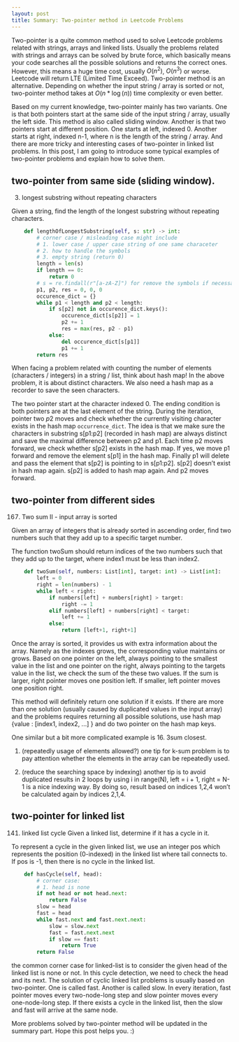 ```yaml
---
layout: post
title: Summary: Two-pointer method in Leetcode Problems
---
```


Two-pointer is a quite common method used to solve Leetcode problems related with strings, arrays and linked lists. Usually the problems related with strings and arrays can be solved by brute force, which basically means your code searches all the possible solutions and returns the correct ones. However, this means a huge time cost, usually $O(n^2)$, $O(n^3)$ or worse. Leetcode will return LTE (Limited Time Exceed). Two-pointer method is an alternative. Depending on whether the input string / array is sorted or not, two-pointer method takes at $O(n*\log(n))$ time complexity or even better.

Based on my current knowledge, two-pointer mainly has two variants. One is that both pointers start at the same side of the input string / array, usually the left side. This method is also called sliding window. Another is that two pointers start at different position. One starts at left, indexed 0. Another starts at right, indexed n-1, where n is the length of the string / array. And there are more tricky and interesting cases of two-pointer in linked list problems. In this post, I am going to introduce some typical examples of two-pointer problems and explain how to solve them.

## two-pointer from same side (sliding window).
3. longest substring without repeating characters

Given a string, find the length of the longest substring without repeating characters.

```python
    def lengthOfLongestSubstring(self, s: str) -> int:
        # corner case / misleading case might include 
        # 1. lower case / upper case string of one same characeter
        # 2. how to handle the symbols
        # 3. empty string (return 0)
        length = len(s)
        if length == 0:
            return 0
        # s = re.findall(r"[a-zA-Z]") for remove the symbols if necessary
        p1, p2, res = 0, 0, 0
        occurence_dict = {}
        while p1 < length and p2 < length:
            if s[p2] not in occurence_dict.keys():
                occurence_dict[s[p2]] = 1
                p2 += 1
                res = max(res, p2 - p1)
            else:
                del occurence_dict[s[p1]]
                p1 += 1
        return res
```        

When facing a problem related with counting the number of elements (characters / integers) in a string / list, think about hash map! In the above problem, it is about distinct characters. We also need a hash map as a recorder to save the seen characters. 

The two pointer start at the character indexed 0. The ending condition is both pointers are at the last element of the string. During the iteration, pointer two $p2$ moves and check whether the currently visiting character exists in the hash map `occurrence_dict`. The idea is that we make sure the characters in substring s[p1:p2] (recorded in hash map) are always distinct and save the maximal difference between p2 and p1. Each time p2 moves forward, we check whether s[p2] exists in the hash map. If yes, we move p1 forward and remove the element s[p1] in the hash map. Finally p1 will delete and pass the element that s[p2] is pointing to in s[p1:p2]. s[p2] doesn’t exist in hash map again. s[p2] is added to hash map again. And p2 moves forward.

## two-pointer from different sides
167. Two sum II - input array is sorted

Given an array of integers that is already sorted in ascending order, find two numbers such that they add up to a specific target number.

The function twoSum should return indices of the two numbers such that they add up to the target, where index1 must be less than index2.

```python
    def twoSum(self, numbers: List[int], target: int) -> List[int]:
        left = 0
        right = len(numbers) - 1
        while left < right:
            if numbers[left] + numbers[right] > target:
                right -= 1
            elif numbers[left] + numbers[right] < target:
                left += 1
            else:
                return [left+1, right+1]
```                

Once the array is sorted, it provides us with extra information about the array. Namely as the indexes grows, the corresponding value maintains or grows. Based on one pointer on the left, always pointing to the smallest value in the list and one pointer on the right, always pointing to the targets value in the list, we check the sum of the these two values. If the sum is larger, right pointer moves one position left. If smaller, left pointer moves one position right. 

This method will definitely return one solution if it exists. If there are more than one solution (usually caused by duplicated values in the input array) and the problems requires returning all possible solutions, use hash map {value : [index1, index2, ...] } and do two pointer on the hash map keys.

One similar but a bit more complicated example is 16. 3sum closest.

1. (repeatedly usage of elements allowed?) one tip for k-sum problem is to pay attention whether the elements in the array can be repeatedly used. 

2. (reduce the searching space by indexing) another tip is to avoid duplicated results in 2 loops by using i in range(N), left = i + 1, right = N-1 is a nice indexing way. By doing so, result based on indices 1,2,4 won’t be calculated again by indices 2,1,4.

## two-pointer for linked list
141. linked list cycle
Given a linked list, determine if it has a cycle in it.

To represent a cycle in the given linked list, we use an integer pos which represents the position (0-indexed) in the linked list where tail connects to. If pos is -1, then there is no cycle in the linked list.
```python
    def hasCycle(self, head):
        # corner case:
        # 1. head is none
        if not head or not head.next:
            return False
        slow = head
        fast = head
        while fast.next and fast.next.next:
            slow = slow.next
            fast = fast.next.next
            if slow == fast:
                return True
        return False
```

the common corner case for linked-list is to consider the given head of the linked list is none or not. In this cycle detection, we need to check the head and its next. The solution of cyclic linked list problems is usually based on two-pointer. One is called fast. Another is called slow. In every iteration, fast pointer moves every two-node-long step and slow pointer moves every one-node-long step. If there exists a cycle in the linked list, then the slow and fast will arrive at the same node.

More problems solved by two-pointer method will be updated in the summary part. Hope this post helps you. :)
